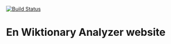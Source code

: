 
[![Build Status](https://travis-ci.org/darvin/enwiktionary-analyzer-website.svg?branch=master)](https://travis-ci.org/darvin/enwiktionary-analyzer-website)
# En Wiktionary Analyzer website


